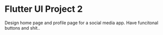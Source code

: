 # Flutter UI Project 2

Design home page and profile page for a social media app.
Have funcitonal buttons and shit..
